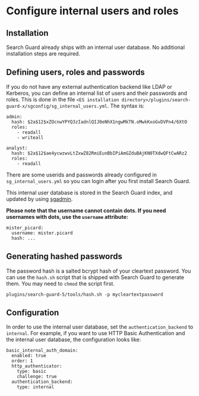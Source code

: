 <!---
Copryight 2016 floragunn GmbH
-->

# Configure internal users and roles

## Installation

Search Guard already ships with an internal user database. No additional installation steps are required.  

## Defining users, roles and passwords

If you do not have any external authentication backend like LDAP or Kerberos, you can define an internal list of users and their passwords and roles. This is done in the file `<ES installation directory>/plugins/search-guard-x/sgconfig/sg_internal_users.yml`. The syntax is:

```
admin:
  hash: $2a$12$xZOcnwYPYQ3zIadnlQIJ0eNhX1ngwMkTN.oMwkKxoGvDVPn4/6XtO
  roles:
    - readall
    - writeall

analyst:
  hash: $2a$12$ae4ycwzwvLtZxwZ82RmiEunBbIPiAmGZduBAjKN0TXdwQFtCwARz2
  roles:
    - readall

```
There are some userids and passwords already configured in `sg_internal_users.yml` so you can login after you first install Search Guard.

This internal user database is stored in the Search Guard index, and updated by using [sgadmin](sgadmin.sh).

**Please note that the username cannot contain dots. If you need usernames with dots, use the `username` attribute:**

```
mister_picard:
  username: mister.picard
  hash: ...
```

## Generating hashed passwords

The password hash is a salted bcrypt hash of your cleartext password. You can use the `hash.sh` script that is shipped with Search Guard to generate them. You may need to `chmod` the script first.

``plugins/search-guard-5/tools/hash.sh -p mycleartextpassword``

## Configuration

In order to use the internal user database, set the `authentication_backend` to `internal`. For example, if you want to use HTTP Basic Authentication and the internal user database, the configuration looks like:

```
basic_internal_auth_domain:
  enabled: true
  order: 1
  http_authenticator:
    type: basic
    challenge: true
  authentication_backend:
    type: internal
```

